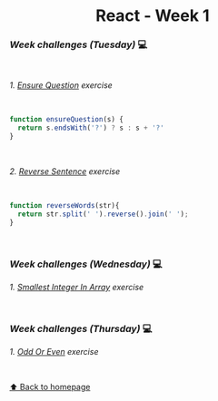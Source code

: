 <h1 align="center">React - Week 1</h1>

### _Week challenges (Tuesday)_ 💻
<br>

_1. [Ensure Question](https://www.codewars.com/kata/5866fc43395d9138a7000006) exercise_

<br>

```js
function ensureQuestion(s) {
  return s.endsWith('?') ? s : s + '?'
}
```
<br>

_2. [Reverse Sentence](https://www.codewars.com/kata/51c8991dee245d7ddf00000e/train/javascript) exercise_

<br>

```js
function reverseWords(str){
  return str.split(' ').reverse().join(' ');
}
```

<br>

### _Week challenges (Wednesday)_ 💻

_1. [Smallest Integer In Array](https://www.codewars.com/kata/55a2d7ebe362935a210000b2/train/javascript) exercise_

<br>

### _Week challenges (Thursday)_ 💻

_1. [Odd Or Even](./exercises/e03/desc/) exercise_

<br>

[⬆ Back to homepage](https://github.com/21atalia/core-code-upskilling-readme/blob/main/README.md)
